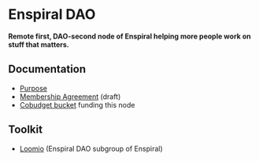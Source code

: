 # Enspiral DAO

**Remote first, DAO-second node of Enspiral helping more people work on stuff that matters.**

## Documentation

- [Purpose](https://docs.google.com/document/d/1q7F62PvNkxMui7TX2SxEGR1XqC4FMs4U_mKYMtqhM7s/edit#)
- [Membership Agreement](https://docs.google.com/document/d/1679w9kRRCPcUWzlJaEVGn39xfAuKhRQKmu7v6jEeZ7k/edit#heading=h.nls0taafpa3n) (draft)
- [Cobudget bucket](https://cobudget.com/enspiral/funding-round-2022/cl91zp3pi031909jq2t81sugm) funding this node

## Toolkit

- [Loomio](https://www.loomio.com/enspiral-dao/) (Enspiral DAO subgroup of Enspiral)
